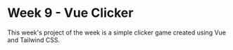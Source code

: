 # Week 9 - Vue Clicker

This week's project of the week is a simple clicker game created using Vue and Tailwind CSS.

